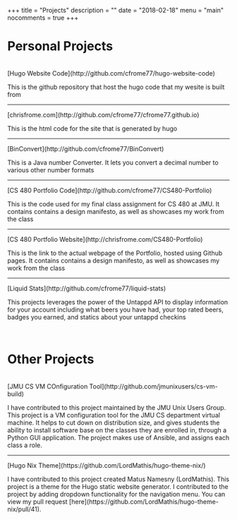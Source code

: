 +++
title = "Projects"
description = ""
date = "2018-02-18"
menu = "main"
nocomments = true
+++

<h1>Personal Projects</h1>
<br />
<i class="fa fa-github fa-lg"></i> [Hugo Website Code](http://github.com/cfrome77/hugo-website-code)
<p>This is the github repository that host the hugo code that my wesite is built from</p>
<hr />
<i class="fa fa-github fa-lg"></i> [chrisfrome.com](http://github.com/cfrome77/cfrome77.github.io)
<p>This is the html code for the site that is generated by hugo</p>
<hr />
<i class="fa fa-github fa-lg"></i> [BinConvert](http://github.com/cfrome77/BinConvert)
<p>This is a Java number Converter. It lets you convert a decimal number to various other number formats</p>
<hr />
<i class="fa fa-github fa-lg"></i> [CS 480 Portfolio Code](http://github.com/cfrome77/CS480-Portfolio)
<p>This is the code used for my final class assignment for CS 480 at JMU. It contains contains a design manifesto, 
   as well as showcases my work from the class</p>
<hr />
<i class="fa fa-link fa-lg"></i> [CS 480 Portfolio Website](http://chrisfrome.com/CS480-Portfolio)
<p>This is the link to the actual webpage of the Portfolio, hosted using Github pages. It contains contains a design manifesto, 
   as well as showcases my work from the class</p>
<hr />
<i class="fa fa-github fa-lg"></i> [Liquid Stats](http://github.com/cfrome77/liquid-stats)
<p>This projects leverages the power of the Untappd API to display information for your account including what beers you have had, your top rated beers, badges you earned, and statics about your untappd checkins</p>

<br />

<h1>Other Projects</h1>
<br />
<i class="fa fa-github fa-lg"></i> [JMU CS VM COnfiguration Tool](http://github.com/jmunixusers/cs-vm-build)
<p>I have contributed to this project maintained by the JMU Unix Users Group. This project is a VM configuration tool for the JMU CS department virtual machine. It helps to cut down on distribution size, and gives students the ability to install software base on the classes they are enrolled in, through a Python GUI application. The project makes use of Ansible, and assigns each class a role.</p>
<hr />
<i class="fa fa-github fa-lg"></i> [Hugo Nix Theme](https://github.com/LordMathis/hugo-theme-nix/)
<p>I have contributed to this project created Matus Namesny (LordMathis). This project is a theme for the Hugo static website generator. I contributed to the project by adding dropdown functionality for the navigation menu.
You can view my pull request [here](https://github.com/LordMathis/hugo-theme-nix/pull/41).</p>



